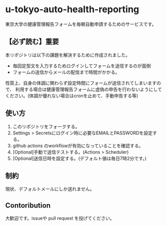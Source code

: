 # u-tokyo-auto-health-reporting
東京大学の健康管理報告フォームを毎朝自動申請するためのサービスです。

## 【必ず読む】重要
本リポジトリは以下の課題を解決するために作成されました。
- 毎回定型文を入力するためログインしてフォームを送信するのが面倒
- フォームの送信からメールの配信まで時間がかかる。

性質上、自身の体調に関わらず設定時間にフォームが送信されてしまいますので、
利用する場合は健康管理報告フォームに虚偽の申告を行わないようにしてください。(体調が優れない場合はcronを止めて、手動申告する等)

## 使い方
1. このリポジトリをフォークする。
2. Settings > Secretsにログイン時に必要なEMAILとPASSWORDを設定する。
3. github actions のworkflowが有効になっていることを確認する。
4. [Optional]手動で送信テストする。(Actions > Scheduler)
5. [Optional]送信日時を設定する。(デフォルト値は毎日7時2分です。)

## 制約
現状、デフォルトメールにしか送れません。


## Contoribution
大歓迎です。issueや pull request を投げてください。
